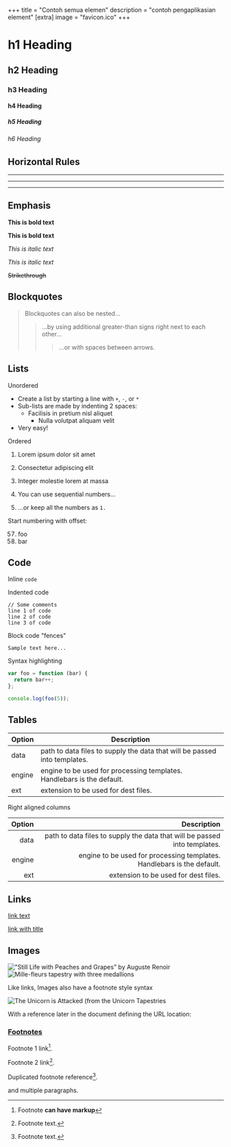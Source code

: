 +++
title = "Contoh semua elemen"
description = "contoh pengaplikasian element"
[extra]
image = "favicon.ico"
+++

# h1 Heading
## h2 Heading
### h3 Heading
#### h4 Heading
##### h5 Heading
###### h6 Heading


## Horizontal Rules

___

---

***


## Emphasis

**This is bold text**

__This is bold text__

*This is italic text*

_This is italic text_

~~Strikethrough~~


## Blockquotes


> Blockquotes can also be nested...
>> ...by using additional greater-than signs right next to each other...
> > > ...or with spaces between arrows.


## Lists

Unordered

+ Create a list by starting a line with `+`, `-`, or `*`
+ Sub-lists are made by indenting 2 spaces:
    + Facilisis in pretium nisl aliquet
      - Nulla volutpat aliquam velit
+ Very easy!

Ordered

1. Lorem ipsum dolor sit amet
2. Consectetur adipiscing elit
3. Integer molestie lorem at massa


1. You can use sequential numbers...
1. ...or keep all the numbers as `1.`

Start numbering with offset:

57. foo
1. bar


## Code

Inline `code`

Indented code

    // Some comments
    line 1 of code
    line 2 of code
    line 3 of code


Block code "fences"

```
Sample text here...
```

Syntax highlighting

``` js
var foo = function (bar) {
  return bar++;
};

console.log(foo(5));
```

## Tables

| Option | Description |
| ------ | ----------- |
| data   | path to data files to supply the data that will be passed into templates. |
| engine | engine to be used for processing templates. Handlebars is the default. |
| ext    | extension to be used for dest files. |

Right aligned columns

| Option | Description |
| ------:| -----------:|
| data   | path to data files to supply the data that will be passed into templates. |
| engine | engine to be used for processing templates. Handlebars is the default. |
| ext    | extension to be used for dest files. |


## Links

[link text](http://github.com)

[link with title](http://github.com "title text!")


## Images

!["Still Life with Peaches and Grapes" by Auguste Renoir](https://images.metmuseum.org/CRDImages/ep/original/DT1876.jpg)
![Mille-fleurs tapestry with three medallions](https://images.metmuseum.org/CRDImages/es/original/DP360507.jpg "Mille-fleurs tapestry with three medallions")

Like links, Images also have a footnote style syntax

![The Unicorn is Attacked (from the Unicorn Tapestries][id]

With a reference later in the document defining the URL location:

[id]: https://images.metmuseum.org/CRDImages/cl/original/DP101128.jpg  "The Unicorn is Attacked"


### [Footnotes](https://github.com/markdown-it/markdown-it-footnote)

Footnote 1 link[^first].

Footnote 2 link[^second].

Duplicated footnote reference[^second].

[^first]: Footnote **can have markup**

and multiple paragraphs.

[^second]: Footnote text.

